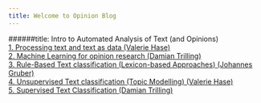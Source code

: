```yaml
---
title: Welcome to Opinion Blog
---
```


######title: Intro to Automated Analysis of Text (and Opinions) <br>
[1. Processing text and text as data (Valerie Hase)](url) <br>
[2. Machine Learning for opinion research (Damian Trilling)](url) <br>
[3. Rule-Based Text classification (Lexicon-based Approaches) (Johannes Gruber)](url) <br>
[4. Unsupervised Text classification (Topic Modelling) (Valerie Hase)](url) <br>
[5. Supervised Text Classification (Damian Trilling)](url) <br>
